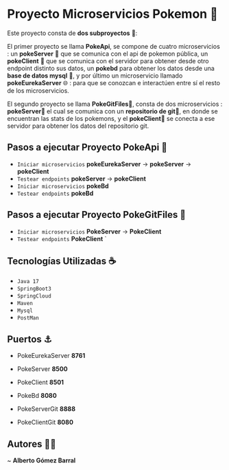 # Proyecto Microservicios Pokemon 🐸



Este proyecto consta de **dos subproyectos** 🚀:


El primer proyecto se llama **PokeApi**,  se compone de cuatro microservicios : un **pokeServer** 🛫 que se comunica con el api de pokemon pública, un **pokeClient** 🛬 que se comunica con el servidor para obtener desde otro endpoint distinto sus datos, un **pokebd** para obtener los datos desde una **base de datos mysql** 🦈, y por último un microservicio llamado **pokeEurekaServer** 🌐 : para que se conozcan e interactúen entre sí el resto de los microservicios.

El segundo proyecto se llama **PokeGitFiles**📁, consta de dos microservicios : **pokeServer**🛫 el cual se comunica con un **repositorio de git**🦉, en donde se encuentran las stats de los pokemons, y el **pokeClient**🛬 se conecta a ese servidor para obtener los datos del repositorio git.

## Pasos a ejecutar Proyecto PokeApi  🔧

- ` Iniciar microservicios `  **pokeEurekaServer** -> **pokeServer** -> **pokeClient**
- ` Testear endpoints ` **pokeServer** -> **pokeClient**
- ` Iniciar microservicios `  **pokeBd**
- ` Testear endpoints `  **pokeBd**

## Pasos a ejecutar Proyecto PokeGitFiles  🔧

- ` Iniciar microservicios `  **PokeServer** -> **PokeClient**
- ` Testear endpoints `   **PokeClient** `

## Tecnologías Utilizadas ☕

  - `Java 17`
  - `SpringBoot3`
  - `SpringCloud`
  - `Maven`
  - `Mysql`
  - `PostMan`

## Puertos ⚓

- PokeEurekaServer **8761** 
- PokeServer **8500**
- PokeClient **8501**
- PokeBd **8080**

- PokeServerGit **8888**
- PokeClientGit **8080**


## Autores 🧙‍♂️

 ~ **Alberto Gómez Barral**
